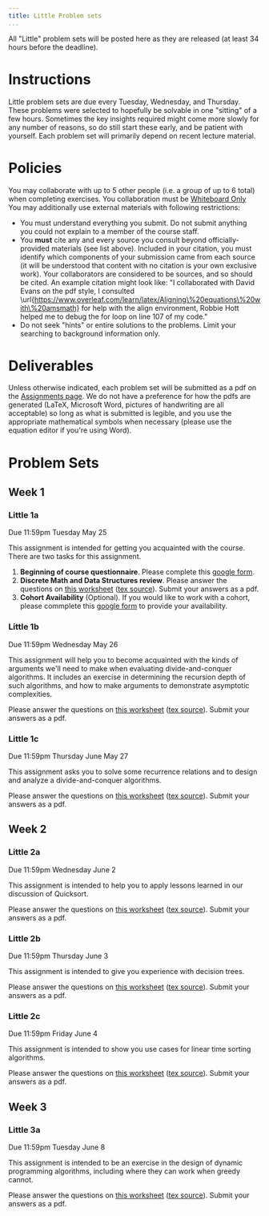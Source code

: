 ```yaml
---
title: Little Problem sets
...
```


All "Little" problem sets will be posted here as they are released (at least 34 hours before the deadline).

# Instructions

Little problem sets are due every Tuesday, Wednesday, and Thursday. These problems were selected to hopefully be solvable in one "sitting" of a few hours. Sometimes the key insights required might come more slowly for any number of reasons, so do still start these early, and be patient with yourself. Each problem set will primarily depend on recent lecture material.

# Policies

You may collaborate with up to 5 other people (i.e. a group of up to 6 total) when completing exercises. You collaboration must be [Whiteboard Only](/syllabus.html) You may additionally use external materials with following restrictions:

- You must understand everything you submit. Do not submit anything you could not explain to a member of the course staff.
- You **must** cite any and every source you consult beyond officially-provided materials (see list above). Included in your citation, you must identify which components of your submission came from each source (it will be understood that content with no citation is your own exclusive work). Your collaborators are considered to be sources, and so should be cited. An example citation might look like: "I collaborated with David Evans on the pdf style, I consulted \url{https://www.overleaf.com/learn/latex/Aligning\%20equations\%20with\%20amsmath} for help with the align environment, Robbie Hott helped me to debug the for loop on line 107 of my code."
- Do not seek "hints" or entire solutions to the problems. Limit your searching to background information only.

# Deliverables

Unless otherwise indicated, each problem set will be submitted as a pdf on the [Assignments page](https://www.kytos.cs.virginia.edu/cs4102). We do not have a preference for how the pdfs are generated (LaTeX, Microsoft Word, pictures of handwriting are all acceptable) so long as what is submitted is legible, and you use the appropriate mathematical symbols when necessary (please use the equation editor if you're using Word).

# Problem Sets

## Week 1

### Little 1a

Due 11:59pm Tuesday May 25

This assignment is intended for getting you acquainted with the course. There are two tasks for this assignment. 

1. **Beginning of course questionnaire**. Please complete this [google form](https://forms.gle/qV5XMy3GUd6rhsgc9).
1. **Discrete Math and Data Structures review**. Please answer the questions on [this worksheet](files/littles/little1a_blank.pdf) ([tex source](files/littles/little1a.zip)). Submit your answers as a pdf.
1. **Cohort Availability** (Optional). If you would like to work with a cohort, please commplete this [google form](https://forms.gle/s71Wsqy9roXmR9W97) to provide your availability.


### Little 1b

Due 11:59pm Wednesday May 26

This assignment will help you to become acquainted with the kinds of arguments we'll need to make when evaluating divide-and-conquer algorithms. It includes an exercise in determining the recursion depth of such algorithms, and how to make arguments to demonstrate asymptotic complexities.

Please answer the questions on [this worksheet](files/littles/little1b_blank.pdf) ([tex source](files/littles/little1b.zip)). Submit your answers as a pdf.


### Little 1c

Due 11:59pm Thursday June May 27

This assignment asks you to solve some recurrence relations and to design and analyze a divide-and-conquer algorithms.

Please answer the questions on [this worksheet](files/littles/little1c_blank.pdf) ([tex source](files/littles/little1c.zip)). Submit your answers as a pdf.

## Week 2

### Little 2a

Due 11:59pm Wednesday June 2

This assignment is intended to help you to apply lessons learned in our discussion of Quicksort.

Please answer the questions on [this worksheet](files/littles/little2a_blank.pdf) ([tex source](files/littles/little2a.zip)). Submit your answers as a pdf.


### Little 2b

Due 11:59pm Thursday June 3

This assignment is intended to give you experience with decision trees.

Please answer the questions on [this worksheet](files/littles/little2b_blank.pdf) ([tex source](files/littles/little2b.zip)). Submit your answers as a pdf.

### Little 2c

Due 11:59pm Friday June 4

This assignment is intended to show you use cases for linear time sorting algorithms.

Please answer the questions on [this worksheet](files/littles/little2c_blank.pdf) ([tex source](files/littles/little2c.zip)). Submit your answers as a pdf.


## Week 3

### Little 3a

Due 11:59pm Tuesday June 8

This assignment is intended to be an exercise in the design of dynamic programming algorithms, including where they can work when greedy cannot.

Please answer the questions on [this worksheet](files/littles/little3a_blank.pdf) ([tex source](files/littles/little3a.zip)). Submit your answers as a pdf.

<!---
### Little 3b

Due 11:59pm Thursday July 2

This assignment is intended to be an exercise in the design of dynamic programming algorithms.

Please answer the questions on [this worksheet](files/littles/little3b_blank.pdf) ([tex source](files/littles/little3b_2020.zip)). Submit your answers as a pdf.

### Little 3c

Due 11:59pm Monday July 6

This assignment is intended to be an exercise in designing and proving the correctness of greedy algorithms.

Please answer the questions on [this worksheet](files/littles/little3c_blank.pdf) ([tex source](files/littles/little3c_2020.zip)). Submit your answers as a pdf.

## Week 4

### Little 4a

Due 11:59pm Wednesday July 8

This assignment is intended to stretch your understanding of shortest path algorithms and minimum spanning trees.

Please answer the questions on [this worksheet](files/littles/little4a_blank.pdf) ([tex source](files/littles/little4a_2020.zip)). Submit your answers as a pdf.

### Little 4b

Due 11:59pm Wednesday July 9

This assignment is intended to give you experience with reductions and maxflow.

Please answer the questions on [this worksheet](files/littles/little4b_blank.pdf) ([tex source](files/littles/little4b_2020.zip)). Submit your answers as a pdf.
--->
